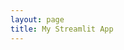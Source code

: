 ```yaml
---
layout: page
title: My Streamlit App
---
```


<iframe src="https://<your_github_username>.github.io/<your_github_repository_name>/streamlit_app/" width="100%" height="800px" style="border: none;"></iframe>
